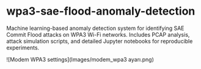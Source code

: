 # wpa3-sae-flood-anomaly-detection
Machine learning-based anomaly detection system for identifying SAE Commit Flood attacks on WPA3 Wi-Fi networks. Includes PCAP analysis, attack simulation scripts, and detailed Jupyter notebooks for reproducible experiments.

![Modem WPA3 settings](Images/modem_wpa3 ayarı.png)
